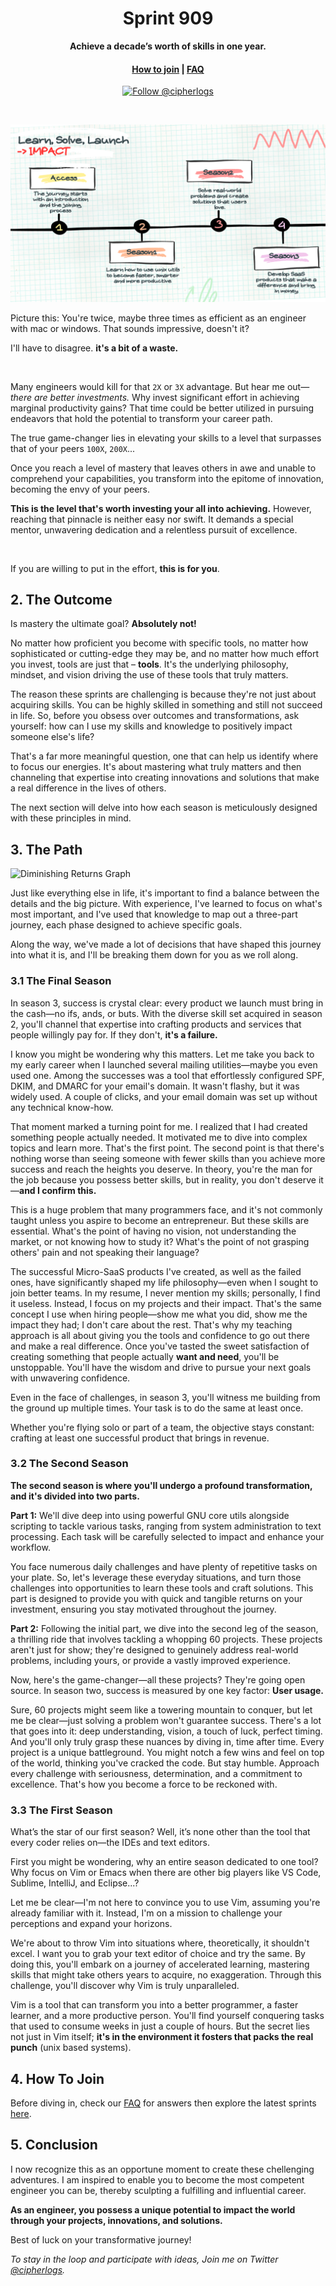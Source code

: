 <h1 align="center">
  Sprint 909
</h1>
<p align="center">
    <strong>Achieve a decade’s worth of skills in one year.</strong>
</p>
<h4 align="center">
  <a href="./sprints.md">How to join</a> | 
  <a href="./faq.md">FAQ</a>
</h4>

<p align="center">
  <a href="https://twitter.com/intent/follow?screen_name=cipherlogs">
    <img src="https://img.shields.io/twitter/follow/GetErgomake.svg?label=Follow%20@cipherlogs" alt="Follow @cipherlogs" />
  </a>
</p>

<br >

![Roadmap visual](./01-Roadmap.png)

Picture this: You're twice, maybe three times as efficient as an engineer with mac or windows. That sounds impressive, doesn't it?

I'll have to disagree. **it's a bit of a waste.**

<br>

Many engineers would kill for that `2X` or `3X` advantage. But hear me out— *there are better investments.*
Why invest significant effort in achieving marginal productivity gains? That time could be better utilized in pursuing endeavors that hold the potential to transform your career path.

The true game-changer lies in elevating your skills to a level that surpasses that of your peers `100X`, `200X`...

Once you reach a level of mastery that leaves others in awe and unable to comprehend your capabilities, you transform into the epitome of innovation, becoming the envy of your peers.

**This is the level that's worth investing your all into achieving.** However, reaching that pinnacle is neither easy nor swift. It demands a special mentor, unwavering dedication and a relentless pursuit of excellence.

<br>

If you are willing to put in the effort, **this is for you**.

## 2. The Outcome
Is mastery the ultimate goal? **Absolutely not!**

No matter how proficient you become with specific tools, no matter how sophisticated or cutting-edge they may be, and no matter how much effort you invest, tools are just that – **tools**. It's the underlying philosophy, mindset, and vision driving the use of these tools that truly matters.

The reason these sprints are challenging is because they're not just about acquiring skills. You can be highly skilled in something and still not succeed in life. So, before you obsess over outcomes and transformations, ask yourself: how can I use my skills and knowledge to positively impact someone else's life?

That's a far more meaningful question, one that can help us identify where to focus our energies. It's about mastering what truly matters and then channeling that expertise into creating innovations and solutions that make a real difference in the lives of others.

The next section will delve into how each season is meticulously designed with these principles in mind.

## 3. The Path
![Diminishing Returns Graph](https://uploads-ssl.webflow.com/5f93e4371d40a2292e8b576b/62696c6d6fa782427fdd8883_Dimishing%20Returns%202.png)

Just like everything else in life, it's important to find a balance between the details and the big picture. With experience, I've learned to focus on what's most important, and I've used that knowledge to map out a three-part journey, each phase designed to achieve specific goals.

Along the way, we've made a lot of decisions that have shaped this journey into what it is, and I'll be breaking them down for you as we roll along.

### 3.1 The Final Season
In season 3, success is crystal clear: every product we launch must bring in the cash—no ifs, ands, or buts. With the diverse skill set acquired in season 2, you'll channel that expertise into crafting products and services that people willingly pay for. If they don't, **it's a failure.**

I know you might be wondering why this matters. Let me take you back to my early career when I launched several mailing utilities—maybe you even used one. Among the successes was a tool that effortlessly configured SPF, DKIM, and DMARC for your email's domain. It wasn't flashy, but it was widely used. A couple of clicks, and your email domain was set up without any technical know-how.

That moment marked a turning point for me. I realized that I had created something people actually needed. It motivated me to dive into complex topics and learn more. That's the first point.
The second point is that there's nothing worse than seeing someone with fewer skills than you achieve more success and reach the heights you deserve. In theory, you're the man for the job because you possess better skills, but in reality, you don't deserve it—**and I confirm this.**

This is a huge problem that many programmers face, and it's not commonly taught unless you aspire to become an entrepreneur. But these skills are essential. What's the point of having no vision, not understanding the market, or not knowing how to study it? What's the point of not grasping others' pain and not speaking their language?

The successful Micro-SaaS products I've created, as well as the failed ones, have significantly shaped my life philosophy—even when I sought to join better teams. In my resume, I never mention my skills; personally, I find it useless. Instead, I focus on my projects and their impact. That's the same concept I use when hiring people—show me what you did, show me the impact they had; I don't care about the rest.
That's why my teaching approach is all about giving you the tools and confidence to go out there and make a real difference. Once you've tasted the sweet satisfaction of creating something that people actually **want and need**, you'll be unstoppable. You'll have the wisdom and drive to pursue your next goals with unwavering confidence.

Even in the face of challenges, in season 3, you'll witness me building from the ground up multiple times. Your task is to do the same at least once. 

Whether you're flying solo or part of a team, the objective stays constant: crafting at least one successful product that brings in revenue.

### 3.2 The Second Season
**The second season is where you'll undergo a profound transformation, and it's divided into two parts.**

**Part 1:**
We'll dive deep into using powerful GNU core utils alongside scripting to tackle various tasks, ranging from system
administration to text processing. Each task will be carefully selected to impact and enhance your workflow.

You face numerous daily challenges and have plenty of repetitive tasks on your plate. So, let's leverage these everyday situations, and turn those challenges into opportunities to learn these tools and craft solutions.
This part is designed to provide you with quick and tangible returns on your investment, ensuring you stay motivated throughout the journey.

**Part 2:**
Following the initial part, we dive into the second leg of the season, a thrilling ride that involves tackling a whopping 60 projects. These projects aren't just for show; they're designed to genuinely address real-world problems, including yours, or provide a vastly improved experience.

Now, here's the game-changer—all these projects? They're going open source. In season two, success is measured by one key factor: **User usage.**

Sure, 60 projects might seem like a towering mountain to conquer, but let me be clear—just solving a problem won't guarantee success. There's a lot that goes into it: deep understanding, vision, a touch of luck, perfect timing. And you'll only truly grasp these nuances by diving in, time after time. Every project is a unique battleground. You might notch a few wins and feel on top of the world, thinking you've cracked the code. But stay humble. Approach every challenge with seriousness, determination, and a commitment to excellence. That's how you become a force to be reckoned with.

### 3.3 The First Season
What’s the star of our first season? Well, it’s none other than the tool that every coder relies on—the IDEs and text editors.

First you might be wondering, why an entire season dedicated to one tool? Why focus on Vim or Emacs when there are other big players like VS Code, Sublime, IntelliJ, and Eclipse...?

Let me be clear—I'm not here to convince you to use Vim, assuming you're already familiar with it. Instead, I'm on a mission to challenge your perceptions and expand your horizons.

We're about to throw Vim into situations where, theoretically, it shouldn't excel. I want you to grab your text editor of choice and try the same.
By doing this, you'll embark on a journey of accelerated learning, mastering skills that might take others years to acquire, no exaggeration. Through this challenge, you'll discover why Vim is truly unparalleled.

Vim is a tool that can transform you into a better programmer, a faster learner, and a more productive person. You'll find yourself conquering tasks that used to consume weeks in just a couple of hours. But the secret lies not just in Vim itself; **it's in the environment it fosters that packs the real punch** (unix based systems).

## 4. How To Join
Before diving in, check our [FAQ](./faq.md) for answers then explore the latest sprints [here](./sprints.md).

## 5. Conclusion
I now recognize this as an opportune moment to create these chellenging adventures. I am inspired to enable you to become the most competent engineer you can be, thereby sculpting a fulfilling and influential career.

**As an engineer, you possess a unique potential to impact the world through your projects, innovations, and solutions.**

Best of luck on your transformative journey!

*To stay in the loop and participate with ideas, Join me on Twitter [@cipherlogs](https://twitter.com/cipherlogs).*
